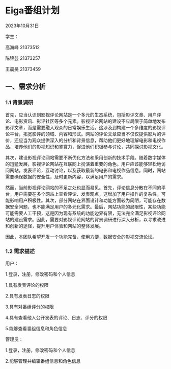 # Eiga番组计划

2023年10月31日

学生：

高海峰 21373512

陈锦芸 21373257

王晨昊 21373459

## 一、需求分析

### 1.1 背景调研

首先，应当认识到影视评论网站是一个多元的生态系统，包括影评文章、用户评论、电影资讯、影评社区等多个元素。影视评论网站的建设不应局限于简单地发布影评文章，而是需要融入观众的日常娱乐生活。这涉及到构建一个多维度的影视评论平台，拓宽影评的领域、内容和形式。网站的评论文章应当不仅仅提供影片的评价，还应当为观众提供深入的分析和背景信息，帮助他们更好地理解电影和电视作品，培养他们的影视知识和鉴赏力，促进他们积极参与讨论，共同探讨影视文化。

其次，建设影视评论网站需要不断优化方法和采用创新的技术手段。随着数字媒体的迅猛发展，影视评论网站在互联网上扮演着重要的角色。用户应该能够轻松地访问网站，发表评论，互动讨论，以及获取最新的电影和电视作品信息。同时，网站需要确保数据的安全性，及时更新内容，以满足用户的需求。

然而，当前影视评论网站的不足之处也显而易见。首先，评论信息分散在不同的平台，用户需要在多个网站上查看评论、发表观点，这增加了用户操作的复杂性，可能影响用户积极性。其次，部分网站在界面设计和功能方面较为简陋，可能存在数据安全问题，也不能满足用户的多元化需求。最后，网站功能的局限性，某些功能可能需要人工干预，这是因为现有系统的功能边界有限，无法完全满足影视评论网站的建设需求。因此，需要对影视评论网站的背景调研进行深入分析，以寻求改进和创新的途径，提升用户体验和网站的整体发展。

因此，本团队希望开发一个功能完备，使用方便，数据安全的影视交流论坛。

### 1.2 需求描述

用户：

1.登录，注册，修改密码和个人信息

1.具有发表评论的权限

2.具有发表日志的权限

3.具有对番组评分的权限

4.具有查看他人公开发表的评论、日志、评分的权限

5.能够查看番组信息和角色信息

管理员：

1.登录，注册，修改密码和个人信息

2.能够管理并编辑番组信息和角色信息





